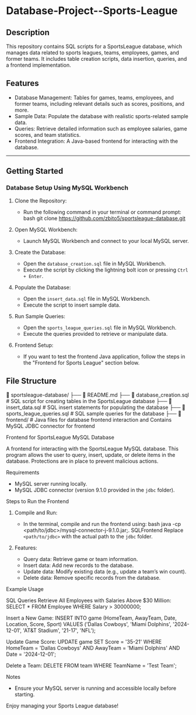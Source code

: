 # Database-Project--Sports-League

## Description

This repository contains SQL scripts for a SportsLeague database, which manages data related to sports leagues, teams, employees, games, and former teams. It includes table creation scripts, data insertion, queries, and a frontend implementation.

 ## Features

- Database Management: Tables for games, teams, employees, and former teams, including relevant details such as scores, positions, and more.
- Sample Data: Populate the database with realistic sports-related sample data.
- Queries: Retrieve detailed information such as employee salaries, game scores, and team statistics.
- Frontend Integration: A Java-based frontend for interacting with the database.

---

## Getting Started

### Database Setup Using MySQL Workbench

1. Clone the Repository:
   - Run the following command in your terminal or command prompt:
     bash
     git clone https://github.com/zbito5/sportsleague-database.git

2. Open MySQL Workbench:
   - Launch MySQL Workbench and connect to your local MySQL server.

3. Create the Database:
   - Open the `database_creation.sql` file in MySQL Workbench.
   - Execute the script by clicking the lightning bolt icon or pressing `Ctrl + Enter`.

4. Populate the Database:
   - Open the `insert_data.sql` file in MySQL Workbench.
   - Execute the script to insert sample data.

5. Run Sample Queries:
   - Open the `sports_league_queries.sql` file in MySQL Workbench.
   - Execute the queries provided to retrieve or manipulate data.

6. Frontend Setup:
   - If you want to test the frontend Java application, follow the steps in the "Frontend for Sports League" section below.

## File Structure
📂 sportsleague-database/
├── 📄 README.md
├── 📄 database_creation.sql       # SQL script for creating tables in the SportsLeague database
├── 📄 insert_data.sql             # SQL insert statements for populating the database
├── 📄 sports_league_queries.sql   # SQL sample queries for the database
├── 📂 frontend/                   # Java files for database frontend interaction and Contains MySQL JDBC connector for frontend

Frontend for SportsLeague MySQL Database

A frontend for interacting with the SportsLeague MySQL database. This program allows the user to query, insert, update, or delete items in the database. Protections are in place to prevent malicious actions.

Requirements

- MySQL server running locally.
- MySQL JDBC connector (version 9.1.0 provided in the `jdbc` folder).

Steps to Run the Frontend

1. Compile and Run:
   - In the terminal, compile and run the frontend using:
     bash
     java -cp <path/to/jdbc>/mysql-connector-j-9.1.0.jar;. SQLFrontend
     Replace `<path/to/jdbc>` with the actual path to the `jdbc` folder.

2. Features:
   - Query data: Retrieve game or team information.
   - Insert data: Add new records to the database.
   - Update data: Modify existing data (e.g., update a team’s win count).
   - Delete data: Remove specific records from the database.

Example Usage

SQL Queries
Retrieve All Employees with Salaries Above $30 Million:
SELECT * FROM Employee WHERE Salary > 30000000;

Insert a New Game:
INSERT INTO game (HomeTeam, AwayTeam, Date, Location, Score, Sport) 
VALUES ('Dallas Cowboys', 'Miami Dolphins', '2024-12-01', 'AT&T Stadium', '21-17', 'NFL');

Update Game Score:
UPDATE game 
SET Score = '35-21' 
WHERE HomeTeam = 'Dallas Cowboys' AND AwayTeam = 'Miami Dolphins' AND Date = '2024-12-01';

Delete a Team:
DELETE FROM team WHERE TeamName = 'Test Team';

Notes

- Ensure your MySQL server is running and accessible locally before starting.

Enjoy managing your Sports League database!
